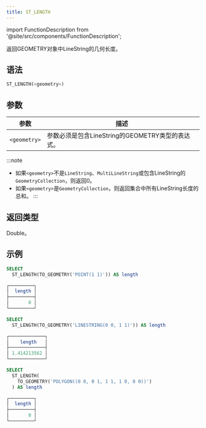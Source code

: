 ```yaml
---
title: ST_LENGTH
---
```

import FunctionDescription from '@site/src/components/FunctionDescription';

<FunctionDescription description="引入或更新：v1.2.555"/>

返回GEOMETRY对象中LineString的几何长度。

## 语法

```sql
ST_LENGTH(<geometry>)
```

## 参数

| 参数         | 描述                                                                 |
|--------------|---------------------------------------------------------------------|
| `<geometry>` | 参数必须是包含LineString的GEOMETRY类型的表达式。                   |

:::note
- 如果`<geometry>`不是`LineString`、`MultiLineString`或包含LineString的`GeometryCollection`，则返回0。
- 如果`<geometry>`是`GeometryCollection`，则返回集合中所有LineString长度的总和。
:::

## 返回类型

Double。

## 示例

```sql
SELECT
  ST_LENGTH(TO_GEOMETRY('POINT(1 1)')) AS length

┌─────────┐
│  length │
├─────────┤
│       0 │
└─────────┘

SELECT
  ST_LENGTH(TO_GEOMETRY('LINESTRING(0 0, 1 1)')) AS length

┌─────────────┐
│    length   │
├─────────────┤
│ 1.414213562 │
└─────────────┘

SELECT
  ST_LENGTH(
    TO_GEOMETRY('POLYGON((0 0, 0 1, 1 1, 1 0, 0 0))')
  ) AS length

┌─────────┐
│  length │
├─────────┤
│       0 │
└─────────┘
```